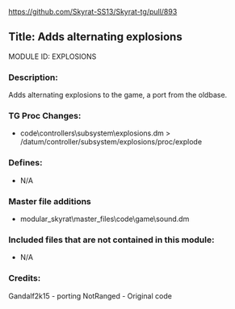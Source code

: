 https://github.com/Skyrat-SS13/Skyrat-tg/pull/893

## Title: Adds alternating explosions

MODULE ID: EXPLOSIONS

### Description:

Adds alternating explosions to the game, a port from the oldbase.

### TG Proc Changes:

- code\controllers\subsystem\explosions.dm > /datum/controller/subsystem/explosions/proc/explode

### Defines:

- N/A

### Master file additions

- modular_skyrat\master_files\code\game\sound.dm

### Included files that are not contained in this module:

- N/A

### Credits:
Gandalf2k15 - porting
NotRanged - Original code
